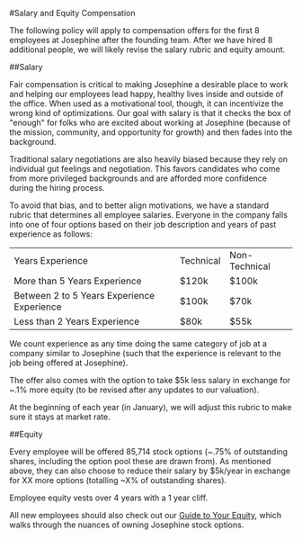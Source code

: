 #Salary and Equity Compensation

The following policy will apply to compensation offers for the first 8 employees at Josephine after the founding team. After we have hired 8 additional people, we will likely revise the salary rubric and equity amount.

##Salary

Fair compensation is critical to making Josephine a desirable place to work and helping our employees lead happy, healthy lives inside and outside of the office. When used as a motivational tool, though, it can incentivize the wrong kind of optimizations. Our goal with salary is that it checks the box of "enough" for folks who are excited about working at Josephine (because of the mission, community, and opportunity for growth) and then fades into the background.

Traditional salary negotiations are also heavily biased because they rely on individual gut feelings and negotiation. This favors candidates who come from more privileged backgrounds and are afforded more confidence during the hiring process.

To avoid that bias, and to better align motivations, we have a standard rubric that determines all employee salaries. Everyone in the company falls into one of four options based on their job description and years of past experience as follows:

<table>
  <tr>
    <td>Years Experience</td>
    <td>Technical</td>
    <td>Non-Technical</td>
  </tr>
  <tr>
    <td>More than 5 Years Experience</td>
    <td>$120k</td>
    <td>$100k</td>
  </tr>
  <tr>
    <td>Between 2 to 5 Years Experience Experience</td>
    <td>$100k</td>
    <td>$70k</td>
  </tr>
  <tr>
    <td>Less than 2 Years Experience</td>
    <td>$80k</td>
    <td>$55k</td>
  </tr>
</table>


We count experience as any time doing the same category of job at a company similar to Josephine (such that the experience is relevant to the job being offered at Josephine).

The offer also comes with the option to take $5k less salary in exchange for ~.1% more equity (to be revised after any updates to our valuation).

At the beginning of each year (in January), we will adjust this rubric to make sure it stays at market rate.

##Equity

Every employee will be offered 85,714 stock options (~.75% of outstanding shares, including the option pool these are drawn from). As mentioned above, they can also choose to reduce their salary by $5k/year in exchange for XX more options (totalling ~X% of outstanding shares).

Employee equity vests over 4 years with a 1 year cliff.

All new employees should also check out our [Guide to Your Equity](https://github.com/josephine/handbook/blob/master/Hiring%20Documents/Guide%20to%20Your%20Equity.md), which walks through the nuances of owning Josephine stock options.
